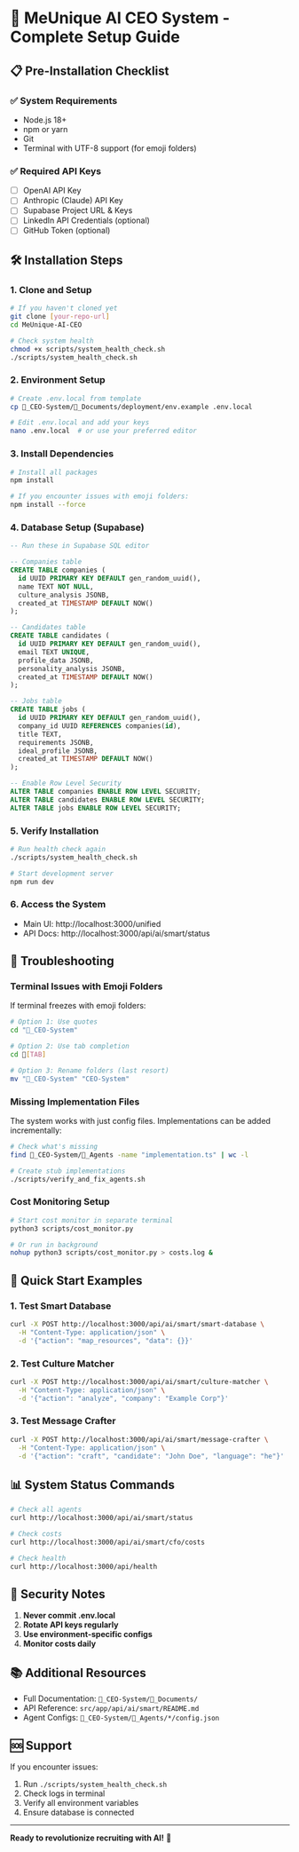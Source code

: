 # 🚀 MeUnique AI CEO System - Complete Setup Guide

## 📋 Pre-Installation Checklist

### ✅ System Requirements
- Node.js 18+ 
- npm or yarn
- Git
- Terminal with UTF-8 support (for emoji folders)

### ✅ Required API Keys
- [ ] OpenAI API Key
- [ ] Anthropic (Claude) API Key
- [ ] Supabase Project URL & Keys
- [ ] LinkedIn API Credentials (optional)
- [ ] GitHub Token (optional)

## 🛠️ Installation Steps

### 1. Clone and Setup
```bash
# If you haven't cloned yet
git clone [your-repo-url]
cd MeUnique-AI-CEO

# Check system health
chmod +x scripts/system_health_check.sh
./scripts/system_health_check.sh
```

### 2. Environment Setup
```bash
# Create .env.local from template
cp 👑_CEO-System/📁_Documents/deployment/env.example .env.local

# Edit .env.local and add your keys
nano .env.local  # or use your preferred editor
```

### 3. Install Dependencies
```bash
# Install all packages
npm install

# If you encounter issues with emoji folders:
npm install --force
```

### 4. Database Setup (Supabase)
```sql
-- Run these in Supabase SQL editor

-- Companies table
CREATE TABLE companies (
  id UUID PRIMARY KEY DEFAULT gen_random_uuid(),
  name TEXT NOT NULL,
  culture_analysis JSONB,
  created_at TIMESTAMP DEFAULT NOW()
);

-- Candidates table  
CREATE TABLE candidates (
  id UUID PRIMARY KEY DEFAULT gen_random_uuid(),
  email TEXT UNIQUE,
  profile_data JSONB,
  personality_analysis JSONB,
  created_at TIMESTAMP DEFAULT NOW()
);

-- Jobs table
CREATE TABLE jobs (
  id UUID PRIMARY KEY DEFAULT gen_random_uuid(),
  company_id UUID REFERENCES companies(id),
  title TEXT,
  requirements JSONB,
  ideal_profile JSONB,
  created_at TIMESTAMP DEFAULT NOW()
);

-- Enable Row Level Security
ALTER TABLE companies ENABLE ROW LEVEL SECURITY;
ALTER TABLE candidates ENABLE ROW LEVEL SECURITY;
ALTER TABLE jobs ENABLE ROW LEVEL SECURITY;
```

### 5. Verify Installation
```bash
# Run health check again
./scripts/system_health_check.sh

# Start development server
npm run dev
```

### 6. Access the System
- Main UI: http://localhost:3000/unified
- API Docs: http://localhost:3000/api/ai/smart/status

## 🔧 Troubleshooting

### Terminal Issues with Emoji Folders
If terminal freezes with emoji folders:
```bash
# Option 1: Use quotes
cd "👑_CEO-System"

# Option 2: Use tab completion
cd 👑[TAB]

# Option 3: Rename folders (last resort)
mv "👑_CEO-System" "CEO-System"
```

### Missing Implementation Files
The system works with just config files. Implementations can be added incrementally:
```bash
# Check what's missing
find 👑_CEO-System/🤖_Agents -name "implementation.ts" | wc -l

# Create stub implementations
./scripts/verify_and_fix_agents.sh
```

### Cost Monitoring Setup
```bash
# Start cost monitor in separate terminal
python3 scripts/cost_monitor.py

# Or run in background
nohup python3 scripts/cost_monitor.py > costs.log &
```

## 🎯 Quick Start Examples

### 1. Test Smart Database
```bash
curl -X POST http://localhost:3000/api/ai/smart/smart-database \
  -H "Content-Type: application/json" \
  -d '{"action": "map_resources", "data": {}}'
```

### 2. Test Culture Matcher
```bash
curl -X POST http://localhost:3000/api/ai/smart/culture-matcher \
  -H "Content-Type: application/json" \
  -d '{"action": "analyze", "company": "Example Corp"}'
```

### 3. Test Message Crafter
```bash
curl -X POST http://localhost:3000/api/ai/smart/message-crafter \
  -H "Content-Type: application/json" \
  -d '{"action": "craft", "candidate": "John Doe", "language": "he"}'
```

## 📊 System Status Commands

```bash
# Check all agents
curl http://localhost:3000/api/ai/smart/status

# Check costs
curl http://localhost:3000/api/ai/smart/cfo/costs

# Check health
curl http://localhost:3000/api/health
```

## 🔐 Security Notes

1. **Never commit .env.local**
2. **Rotate API keys regularly**
3. **Use environment-specific configs**
4. **Monitor costs daily**

## 📚 Additional Resources

- Full Documentation: `👑_CEO-System/📁_Documents/`
- API Reference: `src/app/api/ai/smart/README.md`
- Agent Configs: `👑_CEO-System/🤖_Agents/*/config.json`

## 🆘 Support

If you encounter issues:
1. Run `./scripts/system_health_check.sh`
2. Check logs in terminal
3. Verify all environment variables
4. Ensure database is connected

---

**Ready to revolutionize recruiting with AI!** 🚀 